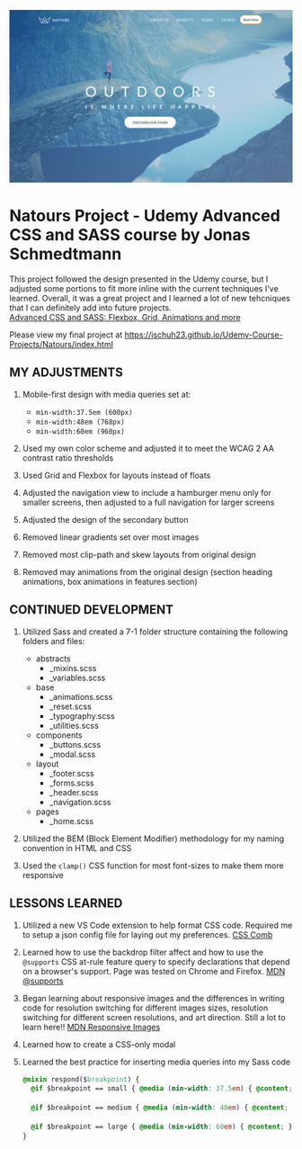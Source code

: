 ![Natours](./design/Natours-project.png)  
# Natours Project - Udemy Advanced CSS and SASS course by Jonas Schmedtmann

This project followed the design presented in the Udemy course, but I adjusted some portions to fit more inline with the current techniques I've learned. Overall, it was a great project and I learned a lot of new tehcniques that I can definitely add into future projects.  
[Advanced CSS and SASS: Flexbox, Grid, Animations and more](https://www.udemy.com/course/advanced-css-and-sass/)

Please view my final project at https://jschuh23.github.io/Udemy-Course-Projects/Natours/index.html

## MY ADJUSTMENTS
1. Mobile-first design with media queries set at:
    - ```min-width:37.5em (600px)```
    - ```min-width:48em (768px)```
    - ```min-width:60em (960px)```

2. Used my own color scheme and adjusted it to meet the WCAG 2 AA contrast ratio thresholds

3. Used Grid and Flexbox for layouts instead of floats

4. Adjusted the navigation view to include a hamburger menu only for smaller screens, then adjusted to a full navigation for larger screens

5. Adjusted the design of the secondary button

6. Removed linear gradients set over most images

7. Removed most clip-path and skew layouts from original design

8. Removed may animations from the original design (section heading animations, box animations in features section)


## CONTINUED DEVELOPMENT
1. Utilized Sass and created a 7-1 folder structure containing the following folders and files:
    - abstracts
        - _mixins.scss
        - _variables.scss
    - base
        - _animations.scss
        - _reset.scss
        - _typography.scss
        - _utilities.scss
    - components
        - _buttons.scss
        - _modal.scss
    - layout
        - _footer.scss
        - _forms.scss
        - _header.scss
        - _navigation.scss
    - pages
        - _home.scss

2. Utilized the BEM (Block Element Modifier) methodology for my naming convention in HTML and CSS

3. Used the ```clamp()``` CSS function for most font-sizes to make them more responsive


## LESSONS LEARNED
1. Utilized a new VS Code extension to help format CSS code. Required me to setup a json config file for laying out my preferences.
  [CSS Comb](https://marketplace.visualstudio.com/items?itemName=mrmlnc.vscode-csscomb)

2. Learned how to use the backdrop filter affect and how to use the ```@supports``` CSS at-rule feature query to specify declarations that depend on a browser's support. Page was tested on Chrome and Firefox.
  [MDN @supports](https://developer.mozilla.org/en-US/docs/Web/CSS/@supports)  

3. Began learning about responsive images and the differences in writing code for resolution switching for different images sizes, resolution switching for different screen resolutions, and art direction. Still a lot to learn here!!
  [MDN Responsive Images](https://developer.mozilla.org/en-US/docs/Learn/HTML/Multimedia_and_embedding/Responsive_images)

4. Learned how to create a CSS-only modal

5. Learned the best practice for inserting media queries into my Sass code
    
    ```css
    @mixin respond($breakpoint) {
      @if $breakpoint == small { @media (min-width: 37.5em) { @content; } } //600px

      @if $breakpoint == medium { @media (min-width: 48em) { @content; } } //768px

      @if $breakpoint == large { @media (min-width: 60em) { @content; } } //960px
    }
    ```





